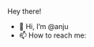 Hey there! 

- 👋 Hi, I’m @anju
- 📫 How to reach me:
  

<!---
anju/anju is a ✨ special ✨ repository because its `README.md` (this file) appears on your GitHub profile.
You can click the Preview link to take a look at your changes.
--->
